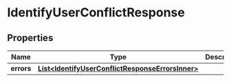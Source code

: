 

# IdentifyUserConflictResponse


## Properties

| Name | Type | Description | Notes |
|------------ | ------------- | ------------- | -------------|
|**errors** | [**List&lt;IdentifyUserConflictResponseErrorsInner&gt;**](IdentifyUserConflictResponseErrorsInner.md) |  |  [optional] |




